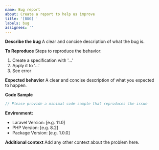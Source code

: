 ```yaml
---
name: Bug report
about: Create a report to help us improve
title: '[BUG] '
labels: bug
assignees: ''
---
```


**Describe the bug**
A clear and concise description of what the bug is.

**To Reproduce**
Steps to reproduce the behavior:
1. Create a specification with '...'
2. Apply it to '...'
3. See error

**Expected behavior**
A clear and concise description of what you expected to happen.

**Code Sample**
```php
// Please provide a minimal code sample that reproduces the issue
```

**Environment:**
 - Laravel Version: [e.g. 11.0]
 - PHP Version: [e.g. 8.2]
 - Package Version: [e.g. 1.0.0]

**Additional context**
Add any other context about the problem here.